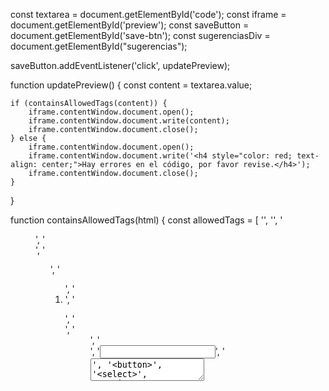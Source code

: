 const textarea = document.getElementById('code');
const iframe = document.getElementById('preview');
const saveButton = document.getElementById('save-btn');
const sugerenciasDiv = document.getElementById("sugerencias");

saveButton.addEventListener('click', updatePreview);

function updatePreview() {
    const content = textarea.value;

    if (containsAllowedTags(content)) {
        iframe.contentWindow.document.open();
        iframe.contentWindow.document.write(content);
        iframe.contentWindow.document.close();
    } else {
        iframe.contentWindow.document.open();
        iframe.contentWindow.document.write('<h4 style="color: red; text-align: center;">Hay errores en el código, por favor revise.</h4>');
        iframe.contentWindow.document.close();
    }
}

function containsAllowedTags(html) {
    const allowedTags = [
        '<a>', '<img>', '<figure>', '<figcaption>',
        '<ul>', '<ol>', '<li>', '<dl>', '<dt>', '<dd>',
        '<form>', '<input>', '<textarea>', '<button>',
        '<select>', '<option>', '<label>', '<fieldset>', '<legend>',
        '<output>', '<table>', '<caption>', '<thead>', '<tbody>', '<tfoot>',
        '<tr>', '<th>', '<td>', '<audio>', '<video>', '<source>', '<track>',
        '<embed>', '<object>', '<param>', '<iframe>', '<style>', '<link>',
        '<script>', '<noscript>', '<header>', '<nav>', '<main>', '<section>',
        '<article>', '<aside>', '<footer>', '<address>', '<time>', '<details>',
        '<summary>', '<dialog>', '<menu>', '<menuitem>', '<canvas>', '<svg>',
        '<math>', '<template>', '<slot>', '<p>', '<h1>', '<h2>', '<h3>', '<h4>',
        '<h5>', '<h6>', '<span>', '<div>', '<blockquote>', '<pre>', '<code>',
        '<br>', '<hr>', '<strong>', '<em>', '<b>', '<i>', '<u>', '<small>',
        '<mark>', '<del>', '<ins>', '<sup>', '<sub>'
    ];

    const tagRegex = new RegExp(`<(${allowedTags.join('|').slice(1, -1)})>`, 'g');
    
    return tagRegex.test(html);
}

const sugerencias = [
    'a', 'img', 'figure', 'figcaption', 'ul', 'ol', 'li', 'dl', 'dt', 'dd',
    'form', 'input', 'textarea', 'button', 'select', 'option', 'label', 'fieldset', 'legend',
    'output', 'table', 'caption', 'thead', 'tbody', 'tfoot', 'tr', 'th', 'td',
    'audio', 'video', 'source', 'track', 'embed', 'object', 'param', 'iframe',
    'style', 'link', 'script', 'noscript', 'header', 'nav', 'main', 'section',
    'article', 'aside', 'footer', 'address', 'time', 'details', 'summary', 'dialog',
    'menu', 'menuitem', 'canvas', 'svg', 'math', 'template', 'slot', 'p', 'h1', 'h2',
    'h3', 'h4', 'h5', 'h6', 'span', 'div', 'blockquote', 'pre', 'code', 'br', 'hr',
    'strong', 'em', 'b', 'i', 'u', 'small', 'mark', 'del', 'ins', 'sup', 'sub'
];

textarea.addEventListener('input', escribir);
textarea.addEventListener('keydown', manejarAtajo);

function escribir() {
    const texto = this.value;
    sugerenciasDiv.innerHTML = '';

    if (texto.trim()) {
        sugerencias.forEach(sugerencia => {
            if (sugerencia.startsWith(texto.trim())) {
                const div = document.createElement('div');
                div.textContent = sugerencia;
                div.addEventListener("click", () => {
                    const cursorPos = textarea.selectionStart;
                    const beforeText = textarea.value.substring(0, cursorPos);
                    const afterText = textarea.value.substring(cursorPos);
                    
                    // Insertar la etiqueta con el cursor posicionado entre las etiquetas
                    const tag = `<${sugerencia}></${sugerencia}>`;
                    textarea.value = `${beforeText}${tag}${afterText}`;

                    // Establecer la posición del cursor dentro de la etiqueta
                    textarea.selectionStart = textarea.selectionEnd = beforeText.length + `<${sugerencia}>`.length;
                    sugerenciasDiv.style.display = 'none';
                });
                sugerenciasDiv.appendChild(div);
            }
        });
        sugerenciasDiv.style.display = 'block';
    } else {
        sugerenciasDiv.style.display = 'none';
    }
}

function manejarAtajo(event) {
    if (event.key === 'Enter' && textarea.value.trim() === '!') {
        event.preventDefault();
        const cursorPos = textarea.selectionStart;
        const beforeText = textarea.value.substring(0, cursorPos);
        const afterText = textarea.value.substring(cursorPos);

        // Insertar el código HTML básico solo si no está presente
        const basicHTML = `<!DOCTYPE html>\n<html lang="es">\n<head>\n    <meta charset="UTF-8">\n    <meta name="viewport" content="width=device-width, initial-scale=1.0">\n    <title>Título</title>\n    <link rel="stylesheet" href="style.css">\n</head>\n<body>\n\n</body>\n</html>`;
        
        if (!textarea.value.includes('<!DOCTYPE html>')) {
            textarea.value = `${beforeText}${basicHTML}${afterText}`;
            textarea.selectionStart = textarea.selectionEnd = beforeText.length + basicHTML.indexOf('<title>') + '<title>'.length;
        }
    }
}
